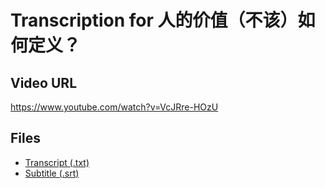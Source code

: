 # Transcription for 人的价值（不该）如何定义？
## Video URL
https://www.youtube.com/watch?v=VcJRre-HOzU
 
## Files
- [Transcript (.txt)](./transcript.txt)
- [Subtitle (.srt)](./transcript.srt)
